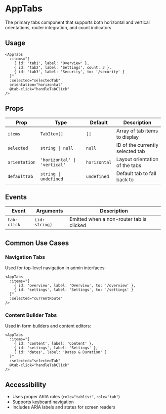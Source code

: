 # AppTabs

The primary tabs component that supports both horizontal and vertical orientations, router integration, and count indicators.

## Usage

```vue
<AppTabs
  :items="[
    { id: 'tab1', label: 'Overview' },
    { id: 'tab2', label: 'Settings', count: 3 },
    { id: 'tab3', label: 'Security', to: '/security' }
  ]"
  :selected="selectedTab"
  orientation="horizontal"
  @tab-click="handleTabClick"
/>
```

## Props

| Prop          | Type                         | Default      | Description                      |
| ------------- | ---------------------------- | ------------ | -------------------------------- |
| `items`       | `TabItem[]`                  | `[]`         | Array of tab items to display    |
| `selected`    | `string \| null`             | `null`       | ID of the currently selected tab |
| `orientation` | `'horizontal' \| 'vertical'` | `horizontal` | Layout orientation of the tabs   |
| `defaultTab`  | `string \| undefined`        | `undefined`  | Default tab to fall back to      |

## Events

| Event       | Arguments      | Description                              |
| ----------- | -------------- | ---------------------------------------- |
| `tab-click` | `(id: string)` | Emitted when a non-router tab is clicked |

## Common Use Cases

### Navigation Tabs

Used for top-level navigation in admin interfaces:

```vue
<AppTabs
  :items="[
    { id: 'overview', label: 'Overview', to: '/overview' },
    { id: 'settings', label: 'Settings', to: '/settings' }
  ]"
  :selected="currentRoute"
/>
```

### Content Builder Tabs

Used in form builders and content editors:

```vue
<AppTabs
  :items="[
    { id: 'content', label: 'Content' },
    { id: 'settings', label: 'Settings' },
    { id: 'dates', label: 'Dates & Duration' }
  ]"
  :selected="selectedTab"
  @tab-click="handleTabClick"
/>
```

## Accessibility

- Uses proper ARIA roles (`role="tablist"`, `role="tab"`)
- Supports keyboard navigation
- Includes ARIA labels and states for screen readers 
